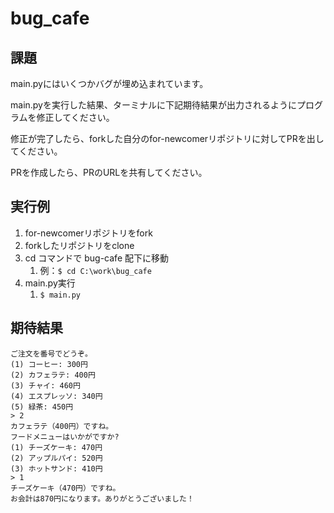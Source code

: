 # bug_cafe

## 課題

main.pyにはいくつかバグが埋め込まれています。

main.pyを実行した結果、ターミナルに下記期待結果が出力されるようにプログラムを修正してください。

修正が完了したら、forkした自分のfor-newcomerリポジトリに対してPRを出してください。

PRを作成したら、PRのURLを共有してください。

## 実行例

1. for-newcomerリポジトリをfork
2. forkしたリポジトリをclone
3. cd コマンドで bug-cafe 配下に移動
   1. 例：`$ cd C:\work\bug_cafe`
4. main.py実行
   1. `$ main.py`

## 期待結果

```
ご注文を番号でどうぞ。
(1) コーヒー: 300円
(2) カフェラテ: 400円
(3) チャイ: 460円
(4) エスプレッソ: 340円
(5) 緑茶: 450円
> 2
カフェラテ（400円）ですね。
フードメニューはいかがですか?
(1) チーズケーキ: 470円
(2) アップルパイ: 520円
(3) ホットサンド: 410円
> 1
チーズケーキ（470円）ですね。
お会計は870円になります。ありがとうございました！
```
